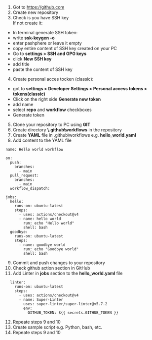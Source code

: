 1. Got to https://github.com
2. Create new repository
3. Check is you have SSH key <br>
 If not create it:
- In terminal generate SSH token:
- write **ssk-keygen -o**
- enter pashphere or leave it empty
- copy entire content of SSH key created on your PC
- Go to **settings > SSH and GPG keys**
- click **New SSH key**
- add title
- paste the content of SSH key 
4. Create personal acces tocken (classic):
- got to **settings > Developer Settings > Personal access tokens > tokens(classic)**
- Click on the right side **Generate new token**
- add name
- select **repo** and **workflow** checkboxes
- Generate token

5. Clone your repository to PC using **GIT**
6. Create directory **\\.github\workflows** in the repository
7. Create **YAML** file in \.github\workflows e.g. **hello_world.yaml**
8. Add content to the YAML file
```
name: Hello world workflow

on:
  push:
    branches:
      - main
  pull_request:
    branches:
      - main
  workflow_dispatch:

jobs:
  hello:
    runs-on: ubuntu-latest
    steps:
      - uses: actions/checkout@v4
      - name: hello world
        run: echo "Hello world"
        shell: bash
  goodbye:
    runs-on: ubuntu-latest
    steps:
      - name: goodbye world
        run: echo "Goodbye world"
        shell: bash
```
9. Commit and push changes to your repository
10. Check github action section in GitHub
11. Add Linter in **jobs** section to the **hello_world.yaml** file
``` 
  linter:
    runs-on: ubuntu-latest
    steps:
      - uses: actions/checkout@v4
      - name: Super-Linter
        uses: super-linter/super-linter@v5.7.2
        env:
          GITHUB_TOKEN: ${{ secrets.GITHUB_TOKEN }}
```
12. Repeate steps 9 and 10
13. Create sample script e.g. Python, bash, etc.
14. Repeate steps 9 and 10  
